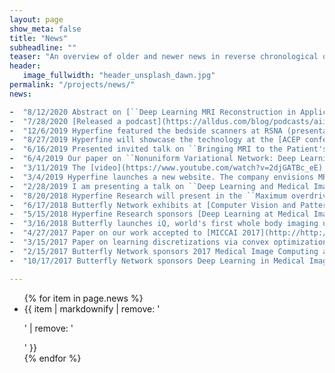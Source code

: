 ```yaml
---
layout: page
show_meta: false
title: "News"
subheadline: ""
teaser: "An overview of older and newer news in reverse chronological order"
header:
   image_fullwidth: "header_unsplash_dawn.jpg"
permalink: "/projects/news/"
news:

-  "8/12/2020 Abstract on [``Deep Learning MRI Reconstruction in Application to Point-of-Care MRI''](https://msofka.github.io/pdfs/schlemper-ismrm20.pdf) presented by Jo S. at [ISMRM](https://www.ismrm.org/20/program_files/O57.htm)."
-  "7/28/2020 [Released a podcast](https://alldus.com/blog/podcasts/aiinaction-michal-sofka-hyperfine/) where I speak about the role of deep learning in delivering Hyperfine's MRI systems. [Transcript](2020/07/28/Deep-Learning-at-Hyperfine) also available."
-  "12/6/2019 Hyperfine featured the bedside scanners at RSNA (presentations and scanning on the exhibition floor and [nVidia showcase](https://www.businesswire.com/news/home/20191201005195/en/Hyperfine-Research-Teams-NVIDIA-Next-Generation-Point-of-Care-MRI)). Anonounced [collaboration with UPenn Medicine](https://www.businesswire.com/news/home/20191202005138/en/Hyperfine-Penn-Medicine-Announce-Partnership-Image-Hydrocephalus)."
-  "8/27/2019 Hyperfine will showcase the technology at the [ACEP conference](https://www.acep.org/acep19/generalinfo/about-acep-sa/) in Denver on Oct 27-30. Come and see us."
-  "6/16/2019 Presented invited talk on ``Bringing MRI to the Patient's Bedside: Deep Learning for Image Acquisition and Image Interpretation'' at Medical Computer Vision Workshop ([CVPR MVC 2019](https://sites.google.com/view/cvprmcv19/home))."
-  "6/4/2019 Our paper on ``Nonuniform Variational Network: Deep Learning for Accelerated Nonuniform MR Image Reconstruction'' was accepted and will be presented at the [MICCAI 2019](https://www.miccai2019.org) conference in Shenzhen."
-  "3/11/2019 The [video](https://www.youtube.com/watch?v=2djGATBc_eE) of my talk on our work on ``Deep MR image reconstruction across k­-space and image domain'' has been posted on [i2i Workshop](http://cai2r.net/i2i) 2018 web site."
-  "3/4/2019 Hyperfine launches a new website. The company envisions MR systems that are portable at the Point of Care. Imagine MR directly at the bedside - no need for a shielded room."
-  "2/28/2019 I am presenting a talk on ``Deep Learning and Medical Imaging for Streamlining MRI Exams'' at Stony Brook's Biomedical Informatics Grand Rounds."
-  "8/20/2018 Hyperfine Research will present in the ``Maximum overdrive: the AI revolution'' session at the [i2i Workshop](http://cai2r.net/i2i) in NYC."
-  "6/17/2018 Butterfly Network exhibits at [Computer Vision and Pattern Recognition (CVPR) 2018](http://cvpr2018.thecvf.com/) conference."
-  "5/15/2018 Hyperfine Research sponsors [Deep Learning at Medical Image Analysis Workshop](https://cs.adelaide.edu.au/~dlmia4/) at [MICCAI 2018](http://www.miccai2018.org/)."
-  "3/16/2018 Butterfly launches iQ, world's first whole body imaging ultrasound platform that plugs into an iPhone and costs under $2,000." 
-  "4/27/2017 Paper on our work accepted to [MICCAI 2017](http://http://www.miccai2017.org/)."
-  "3/15/2017 Paper on learning discretizations via convex optimization accepted to the Machine Learning journal."
-  "2/15/2017 Butterfly Network sponsors 2017 Medical Image Computing and Computer Assisted Intervention (MICCAI) conference."
-  "10/17/2017 Butterfly Network sponsors Deep Learning in Medical Imaging at MICCAI 2016."

---
```


<ul>
    {% for item in page.news %}
    <li>{{ item | markdownify | remove: '<p>' | remove: '</p>' }}</li>
    {% endfor %}
</ul>

